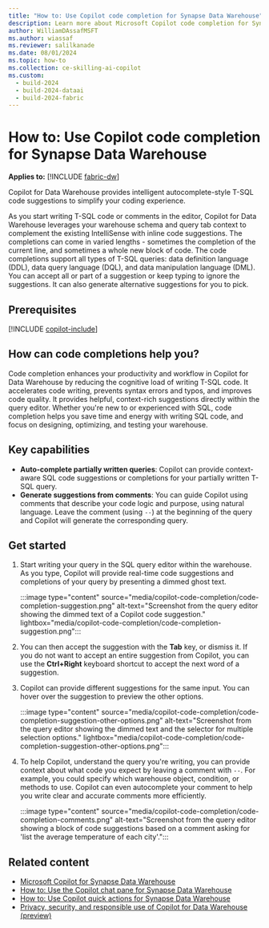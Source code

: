 ```yaml
---
title: "How to: Use Copilot code completion for Synapse Data Warehouse"
description: Learn more about Microsoft Copilot code completion for Synapse Data Warehouse in Microsoft Fabric, to provide intelligent autocomplete-style code suggestions.
author: WilliamDAssafMSFT
ms.author: wiassaf
ms.reviewer: salilkanade
ms.date: 08/01/2024
ms.topic: how-to
ms.collection: ce-skilling-ai-copilot
ms.custom:
  - build-2024
  - build-2024-dataai
  - build-2024-fabric
---
```

# How to: Use Copilot code completion for Synapse Data Warehouse

**Applies to:** [!INCLUDE [fabric-dw](includes/applies-to-version/fabric-dw.md)]

Copilot for Data Warehouse provides intelligent autocomplete-style T-SQL code suggestions to simplify your coding experience. 

As you start writing T-SQL code or comments in the editor, Copilot for Data Warehouse leverages your warehouse schema and query tab context to complement the existing IntelliSense with inline code suggestions. The completions can come in varied lengths - sometimes the completion of the current line, and sometimes a whole new block of code. The code completions support all types of T-SQL queries: data definition language (DDL), data query language (DQL), and data manipulation language (DML). You can accept all or part of a suggestion or keep typing to ignore the suggestions. It can also generate alternative suggestions for you to pick.

## Prerequisites

[!INCLUDE [copilot-include](../includes/copilot-include.md)]

## How can code completions help you?

Code completion enhances your productivity and workflow in Copilot for Data Warehouse by reducing the cognitive load of writing T-SQL code. It accelerates code writing, prevents syntax errors and typos, and improves code quality. It provides helpful, context-rich suggestions directly within the query editor. Whether you're new to or experienced with SQL, code completion helps you save time and energy with writing SQL code, and focus on designing, optimizing, and testing your warehouse.

## Key capabilities

- **Auto-complete partially written queries**: Copilot can provide context-aware SQL code suggestions or completions for your partially written T-SQL query.
- **Generate suggestions from comments**: You can guide Copilot using comments that describe your code logic and purpose, using natural language. Leave the comment (using `--`) at the beginning of the query and Copilot will generate the corresponding query.

## Get started

1. Start writing your query in the SQL query editor within the warehouse. As you type, Copilot will provide real-time code suggestions and completions of your query by presenting a dimmed ghost text.

    :::image type="content" source="media/copilot-code-completion/code-completion-suggestion.png" alt-text="Screenshot from the query editor showing the dimmed text of a Copilot code suggestion." lightbox="media/copilot-code-completion/code-completion-suggestion.png":::

1. You can then accept the suggestion with the **Tab** key, or dismiss it. If you do not want to accept an entire suggestion from Copilot, you can use the **Ctrl+Right** keyboard shortcut to accept the next word of a suggestion.

1. Copilot can provide different suggestions for the same input. You can hover over the suggestion to preview the other options.

    :::image type="content" source="media/copilot-code-completion/code-completion-suggestion-other-options.png" alt-text="Screenshot from the query editor showing the dimmed text and the selector for multiple selection options." lightbox="media/copilot-code-completion/code-completion-suggestion-other-options.png":::

1. To help Copilot, understand the query you're writing, you can provide context about what code you expect by leaving a comment with `--`. For example, you could specify which warehouse object, condition, or methods to use. Copilot can even autocomplete your comment to help you write clear and accurate comments more efficiently.

    :::image type="content" source="media/copilot-code-completion/code-completion-comments.png" alt-text="Screenshot from the query editor showing a block of code suggestions based on a comment asking for 'list the average temperature of each city'.":::

## Related content

- [Microsoft Copilot for Synapse Data Warehouse](copilot.md)
- [How to: Use the Copilot chat pane for Synapse Data Warehouse](copilot-chat-pane.md)
- [How to: Use Copilot quick actions for Synapse Data Warehouse](copilot-quick-action.md)
- [Privacy, security, and responsible use of Copilot for Data Warehouse (preview)](../get-started/copilot-data-warehouse-privacy-security.md)